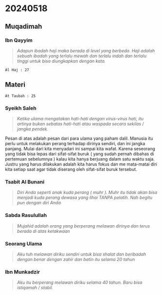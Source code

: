 # 20240518

## Muqadimah

### Ibn Qayyim
>_Adapun ibadah haji maka berada di level yang berbeda. Haji adalah sebuah ibadah yang terlalu mewah dan terlalu indah dan terlalu tinggi untuk bisa diungkapkan dengan kata._

```Al Haj : 27```

## Materi

```At Taubah : 25```

### Syeikh Saleh
>_Ketika ulama mengatakan hati-hati dengan virus-virus hati, itu artinya bukan sebatas hati-hati atau waspada secara sekilas / jangka pendek._

Pesan di atas adalah pesan dari para ulama yang paham dalil. Manusia itu perlu untuk melakukan perang terhadap dirinya sendiri, dan ini jangka panjang. Mulai dari kita menyadari ini sampai kita wafat. Karena seseorang yang tidak bisa lepas dari sifat-sifat buruk ( yang sudah pernah dibahas di pertemuan sebelumnya ) kalau kita hanya berjuang dalam satu waktu saja. Justru yang harus dilakukan adalah kita harus fokus dan me mata-matai diri kita setiap saat agar tidak diserang oleh sifat-sifat buruk tersebut.

### Tsabit Al Bunani
>_Diri Anda seperti anak kuda perang ( muhr ). Muhr itu tidak akan bisa menjadi kuda perang dewasa yang lihai TANPA pelatih. Nah begitu pun dengan diri Anda_

### Sabda Rasulullah
>_Mujahid adalah orang yang berperang melawan dirinya dan terus berada di atas ketakwaan_

### Seorang Ulama
>_Aku tuh melawan diriku sendiri untuk bisa shalat dan beribadah dengan benar dengan zahir dan batin itu selama 20 tahun_

### Ibn Munkadzir
>_Aku itu berperang melawan diriku selama 40 tahun. Baru bisa istiqamah / stabil._

